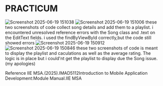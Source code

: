 # PRACTICUM
![Screenshot 2025-06-19 151038](https://github.com/user-attachments/assets/0791bc98-8f4e-4087-9b06-a62246f8c4e8)
![Screenshot 2025-06-19 151006](https://github.com/user-attachments/assets/0a15a13f-81e1-42e3-8abe-f525d352d7f1)
these two screenshots of code collect song details and add them to a playlist. i encountered unresolved reference errors with the Song class and .text on the EditText fields. i used the findByViewById correctly,but the code still showed errors
![Screenshot 2025-06-19 150912](https://github.com/user-attachments/assets/272b12c4-46a2-4413-a197-416efdcfcf8f)
![Screenshot 2025-06-19 150846](https://github.com/user-attachments/assets/73eb3bf7-4c59-40c6-8b25-fd610514a90b)
these two screenshots of code is meant to display the playlist and caculations as well as the average rating. The logic is in place but i could'nt get the playlist to display due the Song issue.(my apologies)

Reference
IIE MSA.(2025).IMAD5112Introduction to Mobile Application Development:Module Manual.IIE MSA
